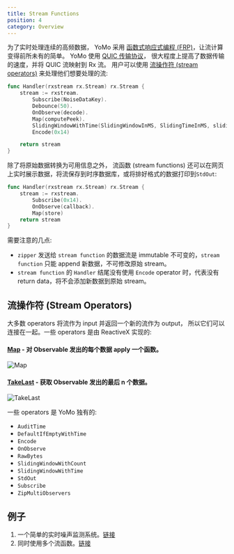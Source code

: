 ```yaml
---
title: Stream Functions
position: 4
category: Overview
---
```


为了实时处理连续的高频数据，
YoMo 采用 [函数式响应式编程 (FRP)](https://en.wikipedia.org/wiki/Functional_reactive_programming)，让流计算变得前所未有的简单。
YoMo 使用 [QUIC 传输协议](https://en.wikipedia.org/wiki/QUIC)，
很大程度上提高了数据传输的速度，并将 QUIC 流映射到 Rx 流。
用户可以使用 [流操作符 (stream operators)](http://reactivex.io/documentation/operators.html) 来处理他们想要处理的流:

```go
func Handler(rxstream rx.Stream) rx.Stream {
	stream := rxstream.
		Subscribe(NoiseDataKey).
		Debounce(50).
		OnObserve(decode).
		Map(computePeek).
		SlidingWindowWithTime(SlidingWindowInMS, SlidingTimeInMS, slidingAvg).
		Encode(0x14)

	return stream
}
```

除了将原始数据转换为可用信息之外，
流函数 (stream functions) 还可以在网页上实时展示数据，将流保存到时序数据库，或将排好格式的数据打印到`StdOut`:

```go
func Handler(rxstream rx.Stream) rx.Stream {
	stream := rxstream.
		Subscribe(0x14).
		OnObserve(callback).
		Map(store)
	return stream
}
```

需要注意的几点:

- `zipper` 发送给 `stream function` 的数据流是 immutable 不可变的，`stream function` 只能 append 新数据，不可修改原始 stream。
- `stream function` 的 `Handler` 结尾没有使用 `Encode` operator 时，代表没有 return data，将不会添加新数据到原始 stream。

## 流操作符 (Stream Operators)

大多数 operators 将流作为 input 并返回一个新的流作为 output，
所以它们可以连接在一起。一些 operators 是由 ReactiveX 实现的:

#### [Map](http://reactivex.io/documentation/operators/map.html) - 对 Observable 发出的每个数据 apply 一个函数。

![Map](/stream-fn/map.png)

#### [TakeLast](http://reactivex.io/documentation/operators/takelast.html) - 获取 Observable 发出的最后 n 个数据。

![TakeLast](/stream-fn/takeLast.png)

一些 operators 是 YoMo 独有的:

- `AuditTime`
- `DefaultIfEmptyWithTime`
- `Encode`
- `OnObserve`
- `RawBytes`
- `SlidingWindowWithCount`
- `SlidingWindowWithTime`
- `StdOut`
- `Subscribe`
- `ZipMultiObservers`

## 例子

1. 一个简单的实时噪声监测系统。[链接](https://github.com/yomorun/yomo/tree/next/example/basic)
2. 同时使用多个流函数。[链接](https://github.com/yomorun/yomo/tree/next/example/multi-stream-fn)
